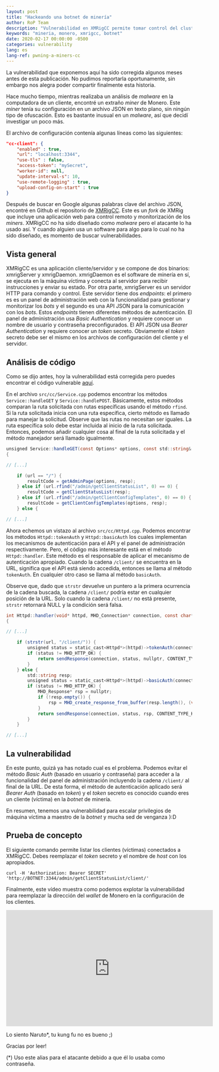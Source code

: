 ```yaml
---
layout: post
title: "Hackeando una botnet de minería"
author: RoP Team
description: "Vulnerabilidad en XMRigCC permite tomar control del cluster de minería"
keywords: "mineria, monero, xmrigcc, botnet"
date: 2020-02-17 00:00:00 -0500
categories: vulnerability
lang: es
lang-ref: pwning-a-miners-cc
---
```


La vulnerabilidad que exponemos aquí ha sido corregida algunos meses antes de esta publicación. No pudimos reportarla oportunamente, sin embargo nos alegra poder compartir finalmente esta historia.

Hace mucho tiempo, mientras realizaba un análisis de *malware* en la computadora de un cliente, encontré un extraño *miner* de Monero. Este *miner* tenía su configuración en un archivo JSON en texto plano, sin ningún tipo  de ofuscación. Esto es bastante inusual en un *malware*, así que decidí investigar un poco más.

<!--more-->

El archivo de configuración contenía algunas líneas como las siguientes:

```json
"cc-client": {
    "enabled" : true,
    "url": "localhost:3344",
    "use-tls" : false,
    "access-token": "mySecret",
    "worker-id": null,
    "update-interval-s": 10,
    "use-remote-logging" : true,
    "upload-config-on-start" : true
}
```

Después de buscar en Google algunas palabras clave del archivo JSON, encontré en Github el repositorio de [XMRigCC][1]. Este es un *fork* de XMRig que incluye una aplicación web para control remoto y monitorización de los *miners*. XMRigCC no ha sido diseñado como *malware* pero el atacante lo ha usado así. Y cuando alguien usa un software para algo para lo cual no ha sido diseñado, es momento de buscar vulnerabilidades.

## Vista general

XMRigCC es una aplicación cliente/servidor y se compone de dos binarios: xmrigServer y xmrigDaemon. xmrigDaemon es el software de minería en sí, se ejecuta en la máquina víctima y conecta al servidor para recibir instrucciones y enviar su estado. Por otra parte, xmrigServer es un servidor HTTP para comando y control. Este servidor tiene dos *endpoints*: el primero es es un panel de administración web con la funcionalidad para gestionar y monitorizar los *bots* y el segundo es una API JSON para la comunicación con los *bots*. Estos *endpoints* tienen diferentes métodos de autenticación. El panel de administración usa *Basic Authentication* y requiere conocer un nombre de usuario y contraseña preconfigurados. El API JSON usa *Bearer Authentication* y requiere conocer un *token* secreto. Obviamente el *token* secreto debe ser el mismo en los archivos de configuración del cliente y el servidor.

## Análisis de código

Como se dijo antes, hoy la vulnerabilidad está corregida pero puedes encontrar el código vulnerable [aquí][2].

En el archivo `src/cc/Service.cpp` podemos encontrar los métodos `Service::handleGET` y `Service::handlePOST`. Básicamente, estos métodos comparan la ruta solicitada con rutas específicas usando el método `rfind`. Si la ruta solicitada inicia con una ruta específica, cierto método es llamado para manejar la solicitud. Observe que las rutas no necesitan ser iguales. La ruta específica solo debe estar incluida al inicio de la ruta solicitada. Entonces, podemos añadir cualquier cosa al final de la ruta solicitada y el método manejador será llamado igualmente.

```csharp
unsigned Service::handleGET(const Options* options, const std::string& url, const std::string& clientIp, const std::string& clientId, std::string& resp)
{

// [...]

	if (url == "/") {
		resultCode = getAdminPage(options, resp);
	} else if (url.rfind("/admin/getClientStatusList", 0) == 0) {
		resultCode = getClientStatusList(resp);
	} else if (url.rfind("/admin/getClientConfigTemplates", 0) == 0) {
		resultCode = getClientConfigTemplates(options, resp);
	} else {

// [...]
```

Ahora echemos un vistazo al archivo `src/cc/Httpd.cpp`. Podemos encontrar los métodos `Httpd::tokenAuth` y `Httpd::basicAuth` los cuales implementan los mecanismos de autenticación para el API y el panel de administración respectivamente. Pero, el código más interesante está en el método  `Httpd::handler`. Este método es el responsable de aplicar el mecanismo de autenticación apropiado. Cuando la cadena `/client/` se encuentra en la URL, significa que el API está siendo accedida, entonces se llama al método `tokenAuth`. En cualquier otro caso se llama al método `basicAuth`.

Observe que, dado que `strstr` devuelve un puntero a la primera ocurrencia de la cadena buscada, la cadena `/client/` podría estar en cualquier posición de la URL. Solo cuando la cadena `/client/` no está presente, `strstr` retornará NULL y la condición será falsa.

```csharp
int Httpd::handler(void* httpd, MHD_Connection* connection, const char* url, const char* method, const char* version, const char* upload_data, size_t* upload_data_size, void** con_cls)
{

// [...]

    if (strstr(url, "/client/")) {
        unsigned status = static_cast<Httpd*>(httpd)->tokenAuth(connection, clientIp);
        if (status != MHD_HTTP_OK) {
            return sendResponse(connection, status, nullptr, CONTENT_TYPE_JSON);
        }
    } else {
        std::string resp;
        unsigned status = static_cast<Httpd*>(httpd)->basicAuth(connection, clientIp, resp);
        if (status != MHD_HTTP_OK) {
            MHD_Response* rsp = nullptr;
            if (!resp.empty()) {
                rsp = MHD_create_response_from_buffer(resp.length(), (void*)resp.c_str(), MHD_RESPMEM_MUST_COPY);
            }
            return sendResponse(connection, status, rsp, CONTENT_TYPE_HTML);
        }
    }

// [...]
```

## La vulnerabilidad

En este punto, quizá ya has notado cual es el problema. Podemos evitar el método *Basic Auth* (basado en usuario y contraseña) para acceder a la funcionalidad del panel de administración incluyendo la cadena `/client/` al final de la URL. De esta forma, el método de autenticación aplicado será *Bearer Auth* (basado en *token*) y el *token* secreto es conocido cuando eres un cliente (víctima) en la *botnet* de minería.

En resumen, tenemos una vulnerabilidad para escalar privilegios de máquina víctima a maestro de la *botnet* y mucha sed de venganza }:D

## Prueba de concepto

El siguiente comando permite listar los clientes (víctimas) conectados a XMRigCC. Debes reemplazar el *token* secreto y el nombre de *host* con los apropiados.

```shell
curl -H 'Authorization: Bearer SECRET' 'http://BOTNET:3344/admin/getClientStatusList/client/'
```

Finalmente, este vídeo muestra como podemos explotar la vulnerabilidad para reemplazar la dirección del *wallet* de Monero en la configuración de los clientes.

<iframe width="560" height="315" src="https://www.youtube.com/embed/Ol3s-5svYbM" frameborder="0" allow="accelerometer; autoplay; encrypted-media; gyroscope; picture-in-picture" allowfullscreen></iframe>

Lo siento Naruto*, tu kung fu no es bueno ;)

Gracias por leer!

(*) Uso este alias para el atacante debido a que él lo usaba como contraseña.

[1]: https://github.com/Bendr0id/xmrigCC
[2]: https://github.com/Bendr0id/xmrigCC/tree/2.0.0
